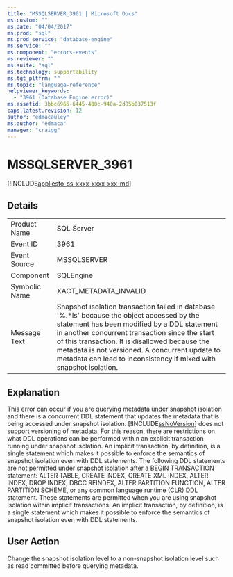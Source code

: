 ```yaml
---
title: "MSSQLSERVER_3961 | Microsoft Docs"
ms.custom: ""
ms.date: "04/04/2017"
ms.prod: "sql"
ms.prod_service: "database-engine"
ms.service: ""
ms.component: "errors-events"
ms.reviewer: ""
ms.suite: "sql"
ms.technology: supportability
ms.tgt_pltfrm: ""
ms.topic: "language-reference"
helpviewer_keywords: 
  - "3961 (Database Engine error)"
ms.assetid: 3bbc6965-6445-400c-940a-2d85b037513f
caps.latest.revision: 12
author: "edmacauley"
ms.author: "edmaca"
manager: "craigg"
---
```

# MSSQLSERVER_3961
[!INCLUDE[appliesto-ss-xxxx-xxxx-xxx-md](../../includes/appliesto-ss-xxxx-xxxx-xxx-md.md)]
  
## Details  
  
|||  
|-|-|  
|Product Name|SQL Server|  
|Event ID|3961|  
|Event Source|MSSQLSERVER|  
|Component|SQLEngine|  
|Symbolic Name|XACT_METADATA_INVALID|  
|Message Text|Snapshot isolation transaction failed in database '%.*ls' because the object accessed by the statement has been modified by a DDL statement in another concurrent transaction since the start of this transaction.  It is disallowed because the metadata is not versioned. A concurrent update to metadata can lead to inconsistency if mixed with snapshot isolation.|  
  
## Explanation  
This error can occur if you are querying metadata under snapshot isolation and there is a concurrent DDL statement that updates the metadata that is being accessed under snapshot isolation. [!INCLUDE[ssNoVersion](../../includes/ssnoversion-md.md)] does not support versioning of metadata. For this reason, there are restrictions on what DDL operations can be performed within an explicit transaction running under snapshot isolation. An implicit transaction, by definition, is a single statement which makes it possible to enforce the semantics of snapshot isolation even with DDL statements. The following DDL statements are not permitted under snapshot isolation after a BEGIN TRANSACTION statement: ALTER TABLE, CREATE INDEX, CREATE XML INDEX, ALTER INDEX, DROP INDEX, DBCC REINDEX, ALTER PARTITION FUNCTION, ALTER PARTITION SCHEME, or any common language runtime (CLR) DDL statement. These statements are permitted when you are using snapshot isolation within implicit transactions. An implicit transaction, by definition, is a single statement which makes it possible to enforce the semantics of snapshot isolation even with DDL statements.  
  
## User Action  
Change the snapshot isolation level to a non-snapshot isolation level such as read committed before querying metadata.  
  

